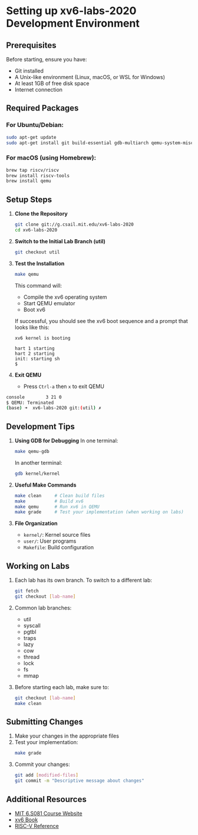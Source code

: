 # Setting up xv6-labs-2020 Development Environment

## Prerequisites

Before starting, ensure you have:
- Git installed
- A Unix-like environment (Linux, macOS, or WSL for Windows)
- At least 1GB of free disk space
- Internet connection

## Required Packages

### For Ubuntu/Debian:
```bash
sudo apt-get update
sudo apt-get install git build-essential gdb-multiarch qemu-system-misc gcc-riscv64-linux-gnu binutils-riscv64-linux-gnu
```

### For macOS (using Homebrew):
```bash
brew tap riscv/riscv
brew install riscv-tools
brew install qemu
```

## Setup Steps

1. **Clone the Repository**
   ```bash
   git clone git://g.csail.mit.edu/xv6-labs-2020
   cd xv6-labs-2020
   ```

2. **Switch to the Initial Lab Branch (util)**
   ```bash
   git checkout util
   ```

3. **Test the Installation**
   ```bash
   make qemu
   ```

   This command will:
   - Compile the xv6 operating system
   - Start QEMU emulator
   - Boot xv6

   If successful, you should see the xv6 boot sequence and a prompt that looks like this:
   ```
   xv6 kernel is booting

   hart 1 starting
   hart 2 starting
   init: starting sh
   $
   ```

4. **Exit QEMU**
   - Press `Ctrl-a` then `x` to exit QEMU

  ```bash
  console        3 21 0
  $ QEMU: Terminated
  (base) ➜  xv6-labs-2020 git:(util) ✗
  ```

## Development Tips

1. **Using GDB for Debugging**
   In one terminal:
   ```bash
   make qemu-gdb
   ```
   In another terminal:
   ```bash
   gdb kernel/kernel
   ```

2. **Useful Make Commands**
   ```bash
   make clean     # Clean build files
   make           # Build xv6
   make qemu      # Run xv6 in QEMU
   make grade     # Test your implementation (when working on labs)
   ```

3. **File Organization**
   - `kernel/`: Kernel source files
   - `user/`: User programs
   - `Makefile`: Build configuration

## Working on Labs

1. Each lab has its own branch. To switch to a different lab:
   ```bash
   git fetch
   git checkout [lab-name]
   ```

2. Common lab branches:
   - util
   - syscall
   - pgtbl
   - traps
   - lazy
   - cow
   - thread
   - lock
   - fs
   - mmap

3. Before starting each lab, make sure to:
   ```bash
   git checkout [lab-name]
   make clean
   ```

## Submitting Changes

1. Make your changes in the appropriate files
2. Test your implementation:
   ```bash
   make grade
   ```
3. Commit your changes:
   ```bash
   git add [modified-files]
   git commit -m "Descriptive message about changes"
   ```

## Additional Resources

- [MIT 6.S081 Course Website](https://pdos.csail.mit.edu/6.828/2020/schedule.html)
- [xv6 Book](https://pdos.csail.mit.edu/6.828/2020/xv6/book-riscv-rev1.pdf)
- [RISC-V Reference](https://github.com/riscv/riscv-isa-manual)
